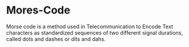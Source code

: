 # Mores-Code
Morse code is a method used in Telecommunication to Encode Text characters as standardized sequences of two different signal durations, called dots and dashes or dits and dahs.
